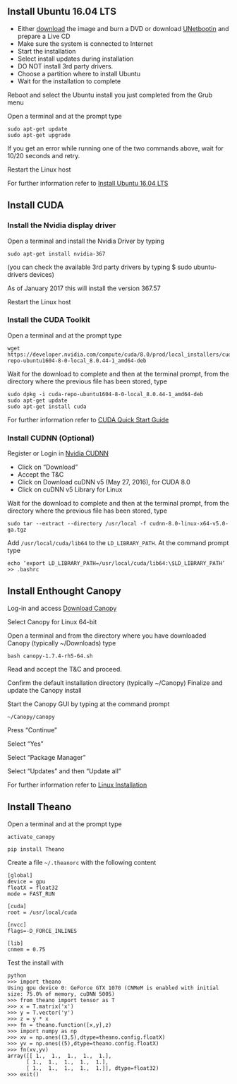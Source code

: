 ## Install Ubuntu 16.04 LTS

* Either [download](https://www.ubuntu.com/download/desktop) the image
and burn a DVD or download [UNetbootin](http://unetbootin.github.io/)
and prepare a Live CD
* Make sure the system is connected to Internet
* Start the installation
* Select install updates during installation
* DO NOT install 3rd party drivers.
* Choose a partition where to install Ubuntu
* Wait for the installation to complete

Reboot and select the Ubuntu install you just completed from the Grub menu

Open a terminal and at the prompt type

	sudo apt-get update
	sudo apt-get upgrade

If you get an error while running one of the two commands above,
wait for 10/20 seconds and retry.

Restart the Linux host

For further information refer to [Install Ubuntu 16.04 LTS](
https://www.ubuntu.com/download/desktop/install-ubuntu-desktop)

## Install CUDA

### Install the Nvidia display driver

Open a terminal and install the Nvidia Driver by typing

    sudo apt-get install nvidia-367

(you can check the available 3rd party drivers by typing $ sudo ubuntu-drivers devices)

As of January 2017 this will install the version 367.57

Restart the Linux host

### Install the CUDA Toolkit

Open a terminal and at the prompt type

    wget https://developer.nvidia.com/compute/cuda/8.0/prod/local_installers/cuda-repo-ubuntu1604-8-0-local_8.0.44-1_amd64-deb

Wait for the download to complete and then at the terminal prompt, from the directory where the previous file has been stored, type

	sudo dpkg -i cuda-repo-ubuntu1604-8-0-local_8.0.44-1_amd64-deb
	sudo apt-get update
	sudo apt-get install cuda

For further information refer to [CUDA Quick Start Guide](http://developer.download.nvidia.com/compute/cuda/8.0/secure/Prod2/docs/sidebar/CUDA_Quick_Start_Guide.pdf)

### Install CUDNN (Optional)

Register or Login in [Nvidia CUDNN](https://developer.nvidia.com/cudnn)

* Click on “Download”
* Accept the T&C
* Click on Download cuDNN v5 (May 27, 2016), for CUDA 8.0
* Click on cuDNN v5 Library for Linux

Wait for the download to complete and then at the terminal prompt,
from the directory where the previous file has been stored, type

	sudo tar --extract --directory /usr/local -f cudnn-8.0-linux-x64-v5.0-ga.tgz

Add `/usr/local/cuda/lib64` to the `LD_LIBRARY_PATH`. At the command prompt
type

	echo ‘export LD_LIBRARY_PATH=/usr/local/cuda/lib64:\$LD_LIBRARY_PATH’ >> .bashrc

## Install Enthought Canopy

Log-in and access [Download Canopy](
https://store.enthought.com/downloads/)

Select Canopy for Linux 64-bit

Open a terminal and from the directory where you have downloaded Canopy (typically ~/Downloads) type

	bash canopy-1.7.4-rh5-64.sh 

Read and accept the T&C and proceed.

Confirm the default installation directory (typically ~/Canopy)
Finalize and update the Canopy install

Start the Canopy GUI by typing at the command prompt

	~/Canopy/canopy

Press “Continue”

Select “Yes”

Select “Package Manager”

Select “Updates” and then “Update all”

For further information refer to [Linux Installation](
http://docs.enthought.com/canopy/quick-start/install_linux.html)

## Install Theano

Open a terminal and at the prompt type

	activate_canopy

	pip install Theano

Create a file `~/.theanorc` with the following content

    [global]
    device = gpu
    floatX = float32
    mode = FAST_RUN

    [cuda]
    root = /usr/local/cuda

    [nvcc]
    flags=-D_FORCE_INLINES

    [lib]
    cnmem = 0.75

Test the install with

	python
	>>> import theano
	Using gpu device 0: GeForce GTX 1070 (CNMeM is enabled with initial size: 75.0% of memory, cuDNN 5005)
	>>> from theano import tensor as T
	>>> x = T.matrix('x')
	>>> y = T.vector('y')
    >>> z = y * x
    >>> fn = theano.function([x,y],z)
    >>> import numpy as np
    >>> xv = np.ones((3,5),dtype=theano.config.floatX)
    >>> yv = np.ones((5),dtype=theano.config.floatX)
    >>> fn(xv,yv)
    array([[ 1.,  1.,  1.,  1.,  1.],
          [ 1.,  1.,  1.,  1.,  1.],
          [ 1.,  1.,  1.,  1.,  1.]], dtype=float32)
	>>> exit()
